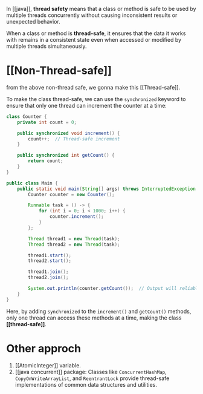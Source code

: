 In [[java]], **thread safety** means that a class or method is safe to be used by multiple threads concurrently without causing inconsistent results or unexpected behavior.

When a class or method is **thread-safe**, it ensures that the data it works with remains in a consistent state even when accessed or modified by multiple threads simultaneously.

# [[Non-Thread-safe]]

from the above non-thread safe, we gonna make this [[Thread-safe]].

To make the class thread-safe, we can use the `synchronized` keyword to ensure that only one thread can increment the counter at a time:

```java
class Counter {
    private int count = 0;

    public synchronized void increment() {
        count++;  // Thread-safe increment
    }

    public synchronized int getCount() {
        return count;
    }
}

public class Main {
    public static void main(String[] args) throws InterruptedException {
        Counter counter = new Counter();

        Runnable task = () -> {
            for (int i = 0; i < 1000; i++) {
                counter.increment();
            }
        };

        Thread thread1 = new Thread(task);
        Thread thread2 = new Thread(task);

        thread1.start();
        thread2.start();

        thread1.join();
        thread2.join();

        System.out.println(counter.getCount());  // Output will reliably be 2000
    }
}
```

Here, by adding `synchronized` to the `increment()` and `getCount()` methods, only one thread can access these methods at a time, making the class **[[thread-safe]]**.


# Other approch 
1. [[AtomicInteger]] variable.
2. [[java concurrent]] package: Classes like `ConcurrentHashMap`, `CopyOnWriteArrayList`, and `ReentrantLock` provide thread-safe implementations of common data structures and utilities.